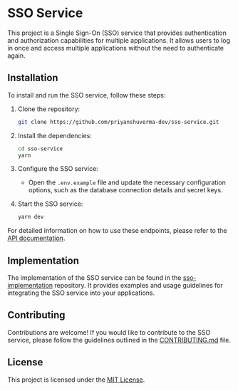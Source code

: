 # SSO Service

This project is a Single Sign-On (SSO) service that provides authentication and authorization capabilities for multiple applications. It allows users to log in once and access multiple applications without the need to authenticate again.

## Installation

To install and run the SSO service, follow these steps:

1. Clone the repository:

   ```bash
   git clone https://github.com/priyanshuverma-dev/sso-service.git
   ```

2. Install the dependencies:

   ```bash
   cd sso-service
   yarn
   ```

3. Configure the SSO service:

   - Open the `.env.example` file and update the necessary configuration options, such as the database connection details and secret keys.

4. Start the SSO service:
   ```bash
   yarn dev
   ```

For detailed information on how to use these endpoints, please refer to the [API documentation](https://github.com/priyanshuverma-dev/sso-service/wiki/API-Documentation).

## Implementation

The implementation of the SSO service can be found in the [sso-implementation](https://github.com/priyanshuverma-dev/sso-service) repository. It provides examples and usage guidelines for integrating the SSO service into your applications.

## Contributing

Contributions are welcome! If you would like to contribute to the SSO service, please follow the guidelines outlined in the [CONTRIBUTING.md](https://github.com/priyanshuverma-dev/sso-service/blob/main/CONTRIBUTING.md) file.

## License

This project is licensed under the [MIT License](https://github.com/priyanshuverma-dev/sso-service/blob/main/LICENSE).
